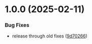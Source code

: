 # 1.0.0 (2025-02-11)


### Bug Fixes

* release through old fixes ([9d70266](https://github.com/existentialcoder/nopalm/commit/9d7026687bd420818119795b1fe51cb9659f6363))
